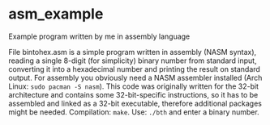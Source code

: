 # asm_example
Example program written by me in assembly language

File bintohex.asm is a simple program written in assembly (NASM syntax), reading a single 8-digit (for simplicity) binary number from standard input, converting it into a hexadecimal number and printing the result on standard output. For assembly you obviously need a NASM assembler installed (Arch Linux: ```sudo pacman -S nasm```). This code was originally written for the 32-bit architecture and contains some 32-bit-specific instructions, so it has to be assembled and linked as a 32-bit executable, therefore additional packages might be needed. Compilation: ```make```. Use: ```./bth``` and enter a binary number.
